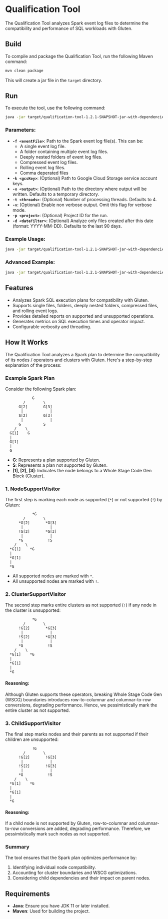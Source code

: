 # Qualification Tool

The Qualification Tool analyzes Spark event log files to determine the compatibility and performance of SQL workloads with Gluten.

## Build

To compile and package the Qualification Tool, run the following Maven command:

```bash
mvn clean package
```

This will create a jar file in the `target` directory.

## Run

To execute the tool, use the following command:

```bash
java -jar target/qualification-tool-1.2.1-SNAPSHOT-jar-with-dependencies.jar -f <eventFile>
```

### Parameters:
- **`-f <eventFile>`**: Path to the Spark event log file(s). This can be:
  - A single event log file.
  - A folder containing multiple event log files.
  - Deeply nested folders of event log files.
  - Compressed event log files.
  - Rolling event log files.
  - Comma deperated files
- **`-k <gcsKey>`**: (Optional) Path to Google Cloud Storage service account keys.
- **`-o <output>`**: (Optional) Path to the directory where output will be written. Defaults to a temporary directory.
- **`-t <threads>`**: (Optional) Number of processing threads. Defaults to 4.
- **`-v`**: (Optional) Enable non verbose output. Omit this flag for verbose mode.
- **`-p <project>`**: (Optional) Project ID for the run.
- **`-d <dateFilter>`**: (Optional) Analyze only files created after this date (format: YYYY-MM-DD). Defaults to the last 90 days.

### Example Usage:
```bash
java -jar target/qualification-tool-1.2.1-SNAPSHOT-jar-with-dependencies.jar -f /path/to/eventlog
```

### Advanced Example:
```bash
java -jar target/qualification-tool-1.2.1-SNAPSHOT-jar-with-dependencies.jar -f /path/to/folder -o /output/path -t 8 -d 2023-01-01 -k /path/to/gcs_keys.json -p my_project
```

## Features

- Analyzes Spark SQL execution plans for compatibility with Gluten.
- Supports single files, folders, deeply nested folders, compressed files, and rolling event logs.
- Provides detailed reports on supported and unsupported operations.
- Generates metrics on SQL execution times and operator impact.
- Configurable verbosity and threading.

## How It Works

The Qualification Tool analyzes a Spark plan to determine the compatibility of its nodes / operators and clusters with Gluten. Here's a step-by-step explanation of the process:

### Example Spark Plan

Consider the following Spark plan:

```
            G
        /        \
      G[2]       G[3]
       |            |
      S[2]       G[3]
       |            |
      G          S
    /    \
  G[1]    G
  |
  G[1]
  |
  G
```

- **G**: Represents a plan supported by Gluten.
- **S**: Represents a plan not supported by Gluten.
- **[1], [2], [3]**: Indicates the node belongs to a Whole Stage Code Gen Block (Cluster).

### 1. NodeSupportVisitor

The first step is marking each node as supported (`*`) or not supported (`!`) by Gluten:

```
            *G
        /        \
      *G[2]       *G[3]
       |            |
      !S[2]       *G[3]
       |            |
      *G           !S
    /    \
  *G[1]    *G
  |
  *G[1]
  |
  *G
```

- All supported nodes are marked with `*`.
- All unsupported nodes are marked with `!`.

### 2. ClusterSupportVisitor

The second step marks entire clusters as not supported (`!`) if any node in the cluster is unsupported:

```
            *G
        /        \
      !G[2]       *G[3]
       |            |
      !S[2]       *G[3]
       |            |
      *G           !S
    /    \
  *G[1]    *G
  |
  *G[1]
  |
  *G
```

#### Reasoning:
Although Gluten supports these operators, breaking Whole Stage Code Gen (WSCG) boundaries introduces row-to-columnar and columnar-to-row conversions, degrading performance. Hence, we pessimistically mark the entire cluster as not supported.

### 3. ChildSupportVisitor

The final step marks nodes and their parents as not supported if their children are unsupported:

```
            !G
        /        \
      !G[2]       !G[3]
       |            |
      !S[2]       !G[3]
       |            |
      *G           !S
    /    \
  *G[1]    *G
  |
  *G[1]
  |
  *G
```

#### Reasoning:
If a child node is not supported by Gluten, row-to-columnar and columnar-to-row conversions are added, degrading performance. Therefore, we pessimistically mark such nodes as not supported.

### Summary

The tool ensures that the Spark plan optimizes performance by:
1. Identifying individual node compatibility.
2. Accounting for cluster boundaries and WSCG optimizations.
3. Considering child dependencies and their impact on parent nodes.

## Requirements

- **Java**: Ensure you have JDK 11 or later installed.
- **Maven**: Used for building the project.
